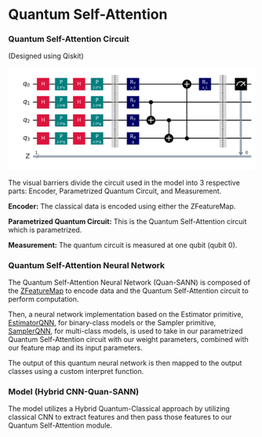 # Quantum Self-Attention

### Quantum Self-Attention Circuit

(Designed using Qiskit)

<img src="docs/model_circuit.png" alt="Quantum Self-Attention Circuit" width="800"/>

The visual barriers divide the circuit used in the model into 3 respective parts: 
Encoder, Parametrized Quantum Circuit, and Measurement.

**Encoder:** The classical data is encoded using either the ZFeatureMap.

**Parametrized Quantum Circuit:** This is the Quantum Self-Attention circuit 
which is parametrized.

**Measurement:** The quantum circuit is measured at one qubit (qubit 0).

### Quantum Self-Attention Neural Network

The Quantum Self-Attention Neural Network (Quan-SANN) is composed of the 
[ZFeatureMap](https://qiskit.org/documentation/stubs/qiskit.circuit.library.ZFeatureMap.html) 
to encode data and the Quantum Self-Attention circuit to perform computation.

Then, a neural network implementation based on the Estimator primitive, 
[EstimatorQNN](https://qiskit.org/ecosystem/machine-learning/stubs/qiskit_machine_learning.neural_networks.EstimatorQNN.html), 
for binary-class models or the Sampler primitive, 
[SamplerQNN](https://qiskit.org/ecosystem/machine-learning/stubs/qiskit_machine_learning.neural_networks.SamplerQNN.html), 
for multi-class models, is used to take in our parametrized Quantum Self-Attention circuit with our weight parameters, 
combined with our feature map and its input parameters.

The output of this quantum neural network is then mapped to the output classes using a custom interpret function.


### Model (Hybrid CNN-Quan-SANN)

The model utilizes a Hybrid Quantum-Classical approach by utilizing classical CNN to extract features 
and then pass those features to our Quantum Self-Attention module. 
